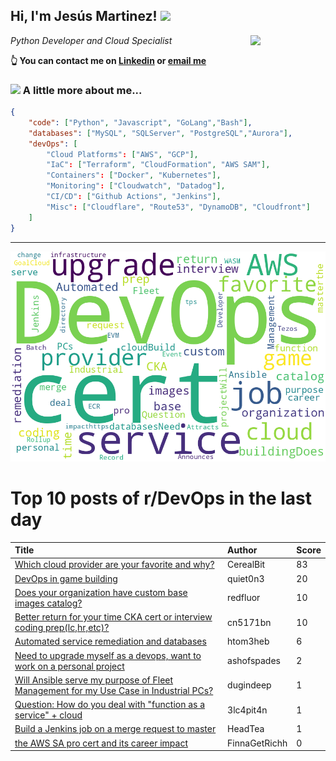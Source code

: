<!--
**jmartinezl/jmartinezl** is a ✨ _special_ ✨ repository because its `README.md` (this file) appears on your GitHub profile.

Here are some ideas to get you started:

- 🔭 I’m currently working on ...
- 🌱 I’m currently learning ...
- 👯 I’m looking to collaborate on ...
- 🤔 I’m looking for help with ...
- 💬 Ask me about ...
- 📫 How to reach me: ...
- 😄 Pronouns: ...
- ⚡ Fun fact: ...
-->

<h2>Hi, I'm Jesús Martinez! <img src="https://media.giphy.com/media/WUlplcMpOCEmTGBtBW/giphy.gif" width="30"> </h2>
<img align='right' src="https://media.giphy.com/media/NytMLKyiaIh6VH9SPm/giphy.gif" width="120">
<p><em>Python Developer and Cloud Specialist
</em></p>

**👆 You can contact me on [Linkedin](https://www.linkedin.com/in/jes%C3%BAs-martinez-2b7b10104/) or [email me](mailto:jesus.mtz.lorenzo@gmail.com)**

### <img src="https://media.giphy.com/media/VgCDAzcKvsR6OM0uWg/giphy.gif" width="50"> A little more about me...  

```json
{
    "code": ["Python", "Javascript", "GoLang","Bash"],
    "databases": ["MySQL", "SQLServer", "PostgreSQL","Aurora"],
    "devOps": [
        "Cloud Platforms": ["AWS", "GCP"],
        "IaC": ["Terraform", "CloudFormation", "AWS SAM"],
        "Containers": ["Docker", "Kubernetes"],
        "Monitoring": ["Cloudwatch", "Datadog"],
        "CI/CD": ["Github Actions", "Jenkins"],
        "Misc": ["Cloudflare", "Route53", "DynamoDB", "Cloudfront"]
    ]
}
```
---

![Wordcloud](./cloud.png)

# Top 10 posts of r/DevOps in the last day

| Title | Author | Score |
|:---|:---|:---|
| [Which cloud provider are your favorite and why?](https://www.reddit.com/r/devops/comments/w7vhvj/which_cloud_provider_are_your_favorite_and_why/) | CerealBit | 83 |
| [DevOps in game building](https://www.reddit.com/r/devops/comments/w7t4z4/devops_in_game_building/) | quiet0n3 | 20 |
| [Does your organization have custom base images catalog?](https://www.reddit.com/r/devops/comments/w7qpft/does_your_organization_have_custom_base_images/) | redfluor | 10 |
| [Better return for your time CKA cert or interview coding prep(lc,hr,etc)?](https://www.reddit.com/r/devops/comments/w863ip/better_return_for_your_time_cka_cert_or_interview/) | cn5171bn | 10 |
| [Automated service remediation and databases](https://www.reddit.com/r/devops/comments/w87zpx/automated_service_remediation_and_databases/) | htom3heb | 6 |
| [Need to upgrade myself as a devops, want to work on a personal project](https://www.reddit.com/r/devops/comments/w8d3do/need_to_upgrade_myself_as_a_devops_want_to_work/) | ashofspades | 2 |
| [Will Ansible serve my purpose of Fleet Management for my Use Case in Industrial PCs?](https://www.reddit.com/r/devops/comments/w7vwi7/will_ansible_serve_my_purpose_of_fleet_management/) | dugindeep | 1 |
| [Question: How do you deal with "function as a service" + cloud](https://www.reddit.com/r/devops/comments/w8eu0d/question_how_do_you_deal_with_function_as_a/) | 3lc4pit4n | 1 |
| [Build a Jenkins job on a merge request to master](https://www.reddit.com/r/devops/comments/w7tost/build_a_jenkins_job_on_a_merge_request_to_master/) | HeadTea | 1 |
| [the AWS SA pro cert and its career impact](https://www.reddit.com/r/devops/comments/w7o75r/the_aws_sa_pro_cert_and_its_career_impact/) | FinnaGetRichh | 0 |
